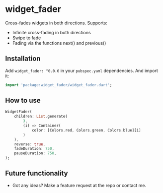 # widget_fader

Cross-fades widgets in both directions.
Supports:
* Infinite cross-fading in both directions
* Swipe to fade
* Fading via the functions next() and previous()

## Installation

Add ``widget_fader: ^0.0.6`` in your ``pubspec.yaml`` dependencies. And import it:
```dart
import 'package:widget_fader/widget_fader.dart';
```

## How to use

```dart
WidgetFader(
    children: List.generate(
        3, 
        (i) => Container(
            color: [Colors.red, Colors.green, Colors.blue][i]
        )
    ),
    reverse: true,
    fadeDuration: 750,
    pauseDuration: 750,
);
```

## Future functionality

* Got any ideas? Make a feature request at the repo or contact me.


